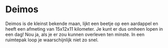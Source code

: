 # Deimos

Deimos is de kleinst bekende maan, lijkt een beetje op een aardappel en heeft
een afmeting van 15x12x11 kilometer. Je kunt er dus omheen lopen in een dag! Nou
ja, als je er zou kunnen overleven ten minste. In een ruimtepak loop je
waarschijnlijk niet zo snel.
